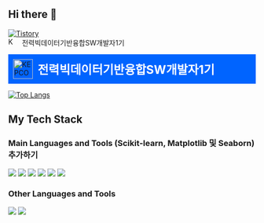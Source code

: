 ## Hi there 👋
<a href="https://y000.tistory.com" target="_blank"><img alt="Tistory" src ="https://img.shields.io/badge/Tistory-white.svg?&style=for-the-badge"/></a> <br>
<img alt="KEPCO" src="https://i.namu.wiki/i/-VNakpqHyZpjtjANg6svsImmL142fCX4UOgeHjFL-TRRzGbUPsbpWMg7cwRcuIFB93soQWaOCld93V0v1Xc751yurWZOpNH3lcI1aQY_7sy3M6g6GOrBVwDU7SwYnxBQMMhbQ54SpcOkT3dK45g0Eg.svg" style="height: 16px; margin-right: 8px;">
전력빅데이터기반융합SW개발자1기
<br>
<div style="display: flex; align-items: center; background-color: #0064ff; padding: 10px;">
    <img alt="KEPCO" src="https://i.namu.wiki/i/-VNakpqHyZpjtjANg6svsImmL142fCX4UOgeHjFL-TRRzGbUPsbpWMg7cwRcuIFB93soQWaOCld93V0v1Xc751yurWZOpNH3lcI1aQY_7sy3M6g6GOrBVwDU7SwYnxBQMMhbQ54SpcOkT3dK45g0Eg.svg" style="height: 40px; margin-right: 10px;">
    <span style="font-size: 24px; font-weight: bold; color: #ffffff;">전력빅데이터기반융합SW개발자1기</span>
</div>

[![Top Langs](https://github-readme-stats.vercel.app/api/top-langs/?username=YooooSW&langs_count=5&layout=compact&theme=dark)](https://github.com/YooooSW)

<!--
**YooooSW/YooooSW** is a ✨ _special_ ✨ repository because its README.md (this file) appears on your GitHub profile.

Here are some ideas to get you started:

- 🔭 I’m currently working on ...
- 🌱 I’m currently learning ...
- 👯 I’m looking to collaborate on ...
- 🤔 I’m looking for help with ...
- 💬 Ask me about ...
- 📫 How to reach me: ...
- 😄 Pronouns: ...
- ⚡ Fun fact: ...
-->

## My Tech Stack
### Main Languages and Tools (Scikit-learn, Matplotlib 및 Seaborn) 추가하기
<img src="https://img.shields.io/badge/Python-3776AB?style=for-the-badge&logo=Python&logoColor=white"/>
<img src="https://img.shields.io/badge/SQL-4479A1?style=for-the-badge&logo=MySQL&logoColor=white"/>
<img src="https://img.shields.io/badge/Pandas-150458?style=for-the-badge&logo=pandas&logoColor=white"/>
<img src="https://img.shields.io/badge/NumPy-013243?style=for-the-badge&logo=NumPy&logoColor=white"/>
<img src="https://img.shields.io/badge/Jupyter-F37626?style=for-the-badge&logo=Jupyter&logoColor=white"/>
<img src="https://img.shields.io/badge/GitHub-181717?style=for-the-badge&logo=GitHub&logoColor=white"/>

### Other Languages and Tools
<img src="https://img.shields.io/badge/JavaScript-F7DF1E?style=for-the-badge&logo=JavaScript&logoColor=black"/>
<img src="https://img.shields.io/badge/Django-092E20?style=for-the-badge&logo=Django&logoColor=white"/>
